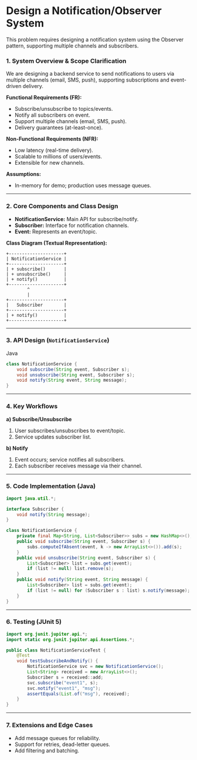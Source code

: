 # Design a Notification/Observer System

This problem requires designing a notification system using the Observer pattern, supporting multiple channels and subscribers.

### **1. System Overview & Scope Clarification**

We are designing a backend service to send notifications to users via multiple channels (email, SMS, push), supporting subscriptions and event-driven delivery.

**Functional Requirements (FR):**
- Subscribe/unsubscribe to topics/events.
- Notify all subscribers on event.
- Support multiple channels (email, SMS, push).
- Delivery guarantees (at-least-once).

**Non-Functional Requirements (NFR):**
- Low latency (real-time delivery).
- Scalable to millions of users/events.
- Extensible for new channels.

**Assumptions:**
- In-memory for demo; production uses message queues.

---

### **2. Core Components and Class Design**

- **NotificationService:** Main API for subscribe/notify.
- **Subscriber:** Interface for notification channels.
- **Event:** Represents an event/topic.

**Class Diagram (Textual Representation):**

```
+---------------------+
| NotificationService |
+---------------------+
| + subscribe()       |
| + unsubscribe()     |
| + notify()          |
+---------------------+
        ^
        |
+---------------------+
|   Subscriber        |
+---------------------+
| + notify()          |
+---------------------+
```

---

### **3. API Design (`NotificationService`)**

Java

```java
class NotificationService {
    void subscribe(String event, Subscriber s);
    void unsubscribe(String event, Subscriber s);
    void notify(String event, String message);
}
```

---

### **4. Key Workflows**

**a) Subscribe/Unsubscribe**
1. User subscribes/unsubscribes to event/topic.
2. Service updates subscriber list.

**b) Notify**
1. Event occurs; service notifies all subscribers.
2. Each subscriber receives message via their channel.

---

### **5. Code Implementation (Java)**

```java
import java.util.*;

interface Subscriber {
    void notify(String message);
}

class NotificationService {
    private final Map<String, List<Subscriber>> subs = new HashMap<>();
    public void subscribe(String event, Subscriber s) {
        subs.computeIfAbsent(event, k -> new ArrayList<>()).add(s);
    }
    public void unsubscribe(String event, Subscriber s) {
        List<Subscriber> list = subs.get(event);
        if (list != null) list.remove(s);
    }
    public void notify(String event, String message) {
        List<Subscriber> list = subs.get(event);
        if (list != null) for (Subscriber s : list) s.notify(message);
    }
}
```

---

### **6. Testing (JUnit 5)**

```java
import org.junit.jupiter.api.*;
import static org.junit.jupiter.api.Assertions.*;

public class NotificationServiceTest {
    @Test
    void testSubscribeAndNotify() {
        NotificationService svc = new NotificationService();
        List<String> received = new ArrayList<>();
        Subscriber s = received::add;
        svc.subscribe("event1", s);
        svc.notify("event1", "msg");
        assertEquals(List.of("msg"), received);
    }
}
```

---

### **7. Extensions and Edge Cases**
- Add message queues for reliability.
- Support for retries, dead-letter queues.
- Add filtering and batching.
